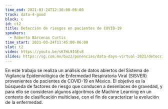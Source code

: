 ```yaml
---
time_end: 2021-03-24T12:30:00-06:00
track: data-4-good
block: c
id: ct2
title: Detección de riesgos en pacientes de COVID-19
speakers:
  - Roberto Bárcenas Curtis
time_start: 2021-03-24T11:45:00-06:00
slot: t2
video: https://youtu.be/sKfHL9IGEv8
slides: https://sg.com.mx/buzz/ponencias/data-days-virtual-2021/deteccion-de-riesgos-en-pacientes-de-covid-19
---
```


En este trabajo se realiza un análisis de datos abiertos del Sistema de Vigilancia Epidemiológica de Enfermedad Respiratoria Viral (SISVER) provenientes de pacientes de COVID-19 en México. El objetivo es la búsqueda de factores de riesgo que conducen a desenlaces de gravedad, y para ello se consideran algunos algoritmos de Machine Learning en un contexto de clasificación multiclase, con el fin de caracterizar la evolución de la enfermedad.